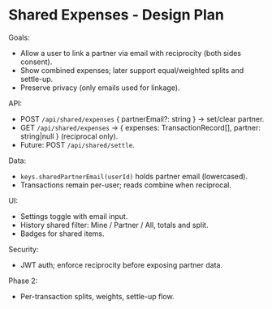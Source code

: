 # Shared Expenses - Design Plan

Goals:
- Allow a user to link a partner via email with reciprocity (both sides consent).
- Show combined expenses; later support equal/weighted splits and settle-up.
- Preserve privacy (only emails used for linkage).

API:
- POST `/api/shared/expenses` { partnerEmail?: string } → set/clear partner.
- GET `/api/shared/expenses` → { expenses: TransactionRecord[], partner: string|null } (reciprocal only).
- Future: POST `/api/shared/settle`.

Data:
- `keys.sharedPartnerEmail(userId)` holds partner email (lowercased).
- Transactions remain per-user; reads combine when reciprocal.

UI:
- Settings toggle with email input.
- History shared filter: Mine / Partner / All, totals and split.
- Badges for shared items.

Security:
- JWT auth; enforce reciprocity before exposing partner data.

Phase 2:
- Per-transaction splits, weights, settle-up flow.
